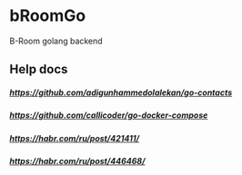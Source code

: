 # bRoomGo
B-Room golang backend

## Help docs

##### https://github.com/adigunhammedolalekan/go-contacts
##### https://github.com/callicoder/go-docker-compose
##### https://habr.com/ru/post/421411/
##### https://habr.com/ru/post/446468/
